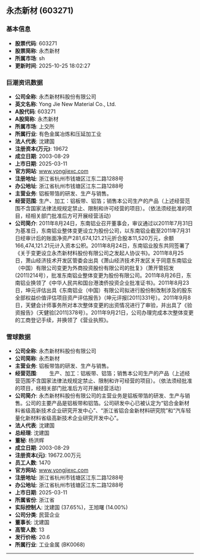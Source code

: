 ## 永杰新材 (603271)

### 基本信息

- **股票代码**: 603271
- **股票简称**: 永杰新材
- **所属市场**: sh
- **更新时间**: 2025-10-25 18:02:27

### 巨潮资讯数据

- **公司全称**: 永杰新材料股份有限公司
- **英文名称**: Yong Jie New Material Co., Ltd.
- **A股代码**: 603271
- **A股简称**: 永杰新材
- **所属市场**: 上交所
- **所属行业**: 有色金属冶炼和压延加工业
- **法人代表**: 沈建国
- **注册资本(万元)**: 19672
- **成立日期**: 2003-08-29
- **上市日期**: 2025-03-11
- **官方网站**: www.yongjiexc.com
- **注册地址**: 浙江省杭州市钱塘区江东二路1288号
- **办公地址**: 浙江省杭州市钱塘区江东二路1288号
- **主营业务**: 铝板带箔的研发、生产与销售。
- **经营范围**: 生产、加工：铝板带、铝箔；销售本公司生产的产品（上述经营范围不含国家法律法规规定禁止、限制和许可经营的项目）。（依法须经批准的项目，经相关部门批准后方可开展经营活动）
- **公司简介**: 2011年8月24日，东南铝业召开董事会，审议通过以2011年7月31日为基准日，东南铝业整体变更设立为股份公司，以东南铝业截至2011年7月31日经审计后的账面净资产281,674,121.21元折合股本11,520万元，余额166,474,121.21元计入资本公积。2011年8月24日，东南铝业股东共同签署了《关于变更设立永杰新材料股份有限公司之发起人协议书》。2011年8月25日，萧山经济技术开发区管委会出具《萧山经济技术开发区关于同意东南铝业（中国）有限公司变更为外商投资股份有限公司的批复》（萧开管招发(2011)214号），批准东南铝业整体变更为股份有限公司。2011年8月26日，东南铝业换领了《中华人民共和国台港澳侨投资企业批准证书》。2011年8月23日，坤元评估出具《东南铝业（中国）有限公司拟进行股份制改制涉及的股东全部权益价值评估项目资产评估报告》（坤元评报[2011]331号）。2011年9月8日，天健会计师事务所对本次整体变更的出资情况进行了审验，并出具了《验资报告》（天健验[2011]378号）。2011年9月21日，公司办理完成本次整体变更的工商登记手续，并换领了《营业执照》。

### 雪球数据

- **公司全称**: 永杰新材料股份有限公司
- **公司简称**: 永杰新材
- **主营业务**: 铝板带箔的研发、生产与销售。
- **经营范围**: 　　生产、加工：铝板带、铝箔；销售本公司生产的产品（上述经营范围不含国家法律法规规定禁止、限制和许可经营的项目）。（依法须经批准的项目，经相关部门批准后方可开展经营活动）
- **公司简介**: 永杰新材料股份有限公司的主营业务是铝板带箔的研发、生产与销售。公司的主要产品是铝板带和铝箔。公司研发中心已被认定为“铝合金新材料省级高新技术企业研究开发中心”、“浙江省铝合金新材料研究院”和“汽车轻量化新材料省级高新技术企业研究开发中心”。
- **法人代表**: 沈建国
- **总经理**: 沈建国
- **董秘**: 杨洪辉
- **成立日期**: 2003-08-29
- **注册资本(元)**: 19672.00万元
- **员工人数**: 1470
- **官方网站**: www.yongjiexc.com
- **注册地址**: 浙江省杭州市钱塘区江东二路1288号
- **办公地址**: 浙江省杭州市钱塘区江东二路1288号
- **上市日期**: 2025-03-11
- **所属省份**: 浙江省
- **实际控制人**: 沈建国 (37.65%)，王旭曙 (14.00%)
- **公司分类**: 民营企业
- **董事长**: 沈建国
- **高管人数**: 13
- **发行价格**: 20.6
- **所属行业**: 工业金属 (BK0068)

---